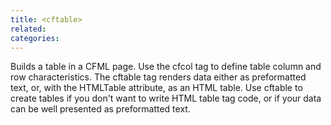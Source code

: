 ```yaml
---
title: <cftable>
related:
categories:
---
```


Builds a table in a CFML page. Use the cfcol tag to define table column and row
  characteristics. The cftable tag renders data either as preformatted text, or, with the HTMLTable
  attribute, as an HTML table. Use cftable to create tables if you don't want to write HTML table tag
  code, or if your data can be well presented as preformatted text.